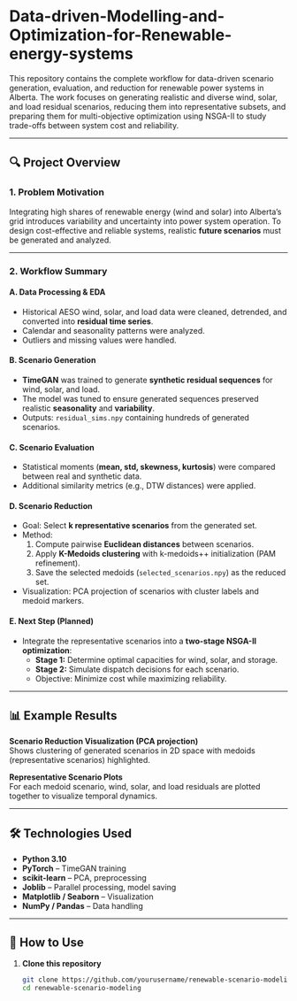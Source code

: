 # Data-driven-Modelling-and-Optimization-for-Renewable-energy-systems

This repository contains the complete workflow for data-driven scenario generation, evaluation, and reduction for renewable power systems in Alberta.
The work focuses on generating realistic and diverse wind, solar, and load residual scenarios, reducing them into representative subsets, and preparing them for multi-objective optimization using NSGA-II to study trade-offs between system cost and reliability.


---

## 🔍 Project Overview

### **1. Problem Motivation**
Integrating high shares of renewable energy (wind and solar) into Alberta’s grid introduces variability and uncertainty into power system operation. To design cost-effective and reliable systems, realistic **future scenarios** must be generated and analyzed.

---

### **2. Workflow Summary**

#### **A. Data Processing & EDA**
- Historical AESO wind, solar, and load data were cleaned, detrended, and converted into **residual time series**.
- Calendar and seasonality patterns were analyzed.
- Outliers and missing values were handled.

#### **B. Scenario Generation**
- **TimeGAN** was trained to generate **synthetic residual sequences** for wind, solar, and load.
- The model was tuned to ensure generated sequences preserved realistic **seasonality** and **variability**.
- Outputs: `residual_sims.npy` containing hundreds of generated scenarios.

#### **C. Scenario Evaluation**
- Statistical moments (**mean, std, skewness, kurtosis**) were compared between real and synthetic data.
- Additional similarity metrics (e.g., DTW distances) were applied.

#### **D. Scenario Reduction**
- Goal: Select **k representative scenarios** from the generated set.
- Method:
  1. Compute pairwise **Euclidean distances** between scenarios.
  2. Apply **K-Medoids clustering** with k-medoids++ initialization (PAM refinement).
  3. Save the selected medoids (`selected_scenarios.npy`) as the reduced set.
- Visualization: PCA projection of scenarios with cluster labels and medoid markers.

#### **E. Next Step (Planned)**
- Integrate the representative scenarios into a **two-stage NSGA-II optimization**:
  - **Stage 1:** Determine optimal capacities for wind, solar, and storage.
  - **Stage 2:** Simulate dispatch decisions for each scenario.
  - Objective: Minimize cost while maximizing reliability.

---

## 📊 Example Results

**Scenario Reduction Visualization (PCA projection)**  
Shows clustering of generated scenarios in 2D space with medoids (representative scenarios) highlighted.

**Representative Scenario Plots**  
For each medoid scenario, wind, solar, and load residuals are plotted together to visualize temporal dynamics.

---

## 🛠️ Technologies Used

- **Python 3.10**
- **PyTorch** – TimeGAN training
- **scikit-learn** – PCA, preprocessing
- **Joblib** – Parallel processing, model saving
- **Matplotlib / Seaborn** – Visualization
- **NumPy / Pandas** – Data handling

---

## 🚀 How to Use

1. **Clone this repository**
   ```bash
   git clone https://github.com/yourusername/renewable-scenario-modeling.git
   cd renewable-scenario-modeling

